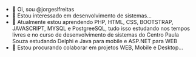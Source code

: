 - 👋 Oi, sou @jorgeslfreitas
- 👀 Estou interessado em desenvolvimento de sistemas...
- 🌱 Atualmente estou aprendendo PHP, HTML, CSS, BOOTSTRAP, JAVASCRIPT, MYSQL e PostgreeSQL, tudo isso estudando nos tempos livres e no curso de desenvolvimento de sistemas do Centro Paula Souza estudando Delphi e Java para mobile e ASP.NET para WEB
- 💞️ Estou procurando colaborar em projetos WEB, Mobile e Desktop...

<!---
JorgeSLFreitas/JorgeSLFreitas is a ✨ special ✨ repository because its `README.md` (this file) appears on your GitHub profile.
You can click the Preview link to take a look at your changes.
--->
